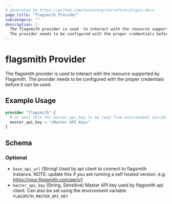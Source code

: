 ```yaml
---
# generated by https://github.com/hashicorp/terraform-plugin-docs
page_title: "flagsmith Provider"
subcategory: ""
description: |-
  The flagsmith provider is used  to interact with the resource supported by Flagsmith.
  The provider needs to be configured with the proper credentials before it can be used.
---
```


# flagsmith Provider

The flagsmith provider is used  to interact with the resource supported by Flagsmith.
				      The provider needs to be configured with the proper credentials before it can be used.

## Example Usage

```terraform
provider "flagsmith" {
  # or omit this for master_api_key to be read from environment variable
  master_api_key = "<Master API Key>"
}
```

<!-- schema generated by tfplugindocs -->
## Schema

### Optional

- `base_api_url` (String) Used by api client to connect to flagsmith instance. NOTE: update this if you are running a self hosted version. e.g: https://your.flagsmith.com/api/v1
- `master_api_key` (String, Sensitive) Master API key used by flagsmith api client. Can also be set using the environment variable `FLAGSMITH_MASTER_API_KEY`
